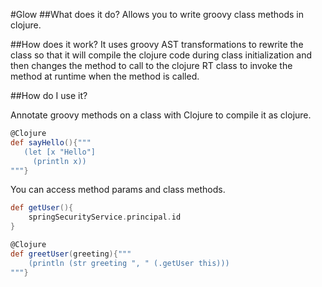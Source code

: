#Glow
##What does it do?
Allows you to write groovy class methods in clojure.

##How does it work?
It uses groovy AST transformations to rewrite the class so that it will compile the clojure code during class 
initialization and then changes the method to call to the clojure RT class to invoke the method at runtime when 
the method is called.

##How do I use it?

Annotate groovy methods on a class with Clojure to compile it as clojure.

```groovy
@Clojure
def sayHello(){"""
   (let [x "Hello"]
     (println x))
"""}
```

You can access method params and class methods.

```groovy
def getUser(){
    springSecurityService.principal.id
}

@Clojure
def greetUser(greeting){"""
    (println (str greeting ", " (.getUser this)))
"""}
